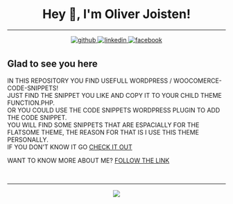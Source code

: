# <div align="center">Hey 👋, I'm Oliver Joisten!</div>  

----

<div align="center">
<a href="https://github.com/The-R4V3N" target="_blank">
<img src=https://img.shields.io/badge/github-%2324292e.svg?&style=for-the-badge&logo=github&logoColor=white alt=github style="margin-bottom: 5px;" />
</a>
<a href="https://linkedin.com/in/oliver-joisten" target="_blank">
<img src=https://img.shields.io/badge/linkedin-%231E77B5.svg?&style=for-the-badge&logo=linkedin&logoColor=white alt=linkedin style="margin-bottom: 5px;" />
</a>
<a href="https://www.facebook.com/oliver.joisten" target="_blank">
<img src=https://img.shields.io/badge/facebook-%232E87FB.svg?&style=for-the-badge&logo=facebook&logoColor=white alt=facebook style="margin-bottom: 5px;" />
</a>  
</div>  

## Glad to see you here  

IN THIS REPOSITORY YOU FIND USEFULL WORDPRESS / WOOCOMERCE-CODE-SNIPPETS!</br>
JUST FIND THE SNIPPET YOU LIKE AND COPY IT TO YOUR CHILD THEME FUNCTION.PHP.</br>
OR YOU COULD USE THE CODE SNIPPETS WORDPRESS PLUGIN TO ADD THE CODE SNIPPET.</br>
YOU WILL FIND SOME SNIPPETS THAT ARE ESPACIALLY FOR THE FLATSOME THEME, THE REASON FOR THAT IS I USE THIS THEME PERSONALLY.</br>
IF YOU DON'T KNOW IT GO [CHECK IT OUT](https://flatsome3.uxthemes.com/)</br>

WANT TO KNOW MORE ABOUT ME? [FOLLOW THE LINK](https://the-r4v3n.github.io/github.io/#)  

<br/>  

----

<div align="center">
<img src="https://komarev.com/ghpvc/?username=rishavanand&&style=flat-square" align="center" />
</div>  

<br />
